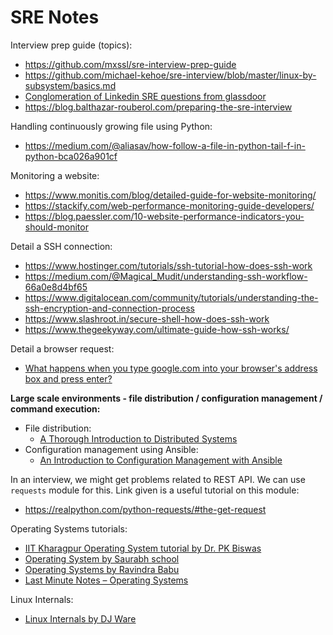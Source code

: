 # SRE Notes

Interview prep guide (topics):

- https://github.com/mxssl/sre-interview-prep-guide
- https://github.com/michael-kehoe/sre-interview/blob/master/linux-by-subsystem/basics.md
- [Conglomeration of Linkedin SRE questions from glassdoor](https://github.com/krishnaramb/FB_Prep/wiki/linkedin)
- https://blog.balthazar-rouberol.com/preparing-the-sre-interview

Handling continuously growing file using Python:

- https://medium.com/@aliasav/how-follow-a-file-in-python-tail-f-in-python-bca026a901cf

Monitoring a website:

- https://www.monitis.com/blog/detailed-guide-for-website-monitoring/
- https://stackify.com/web-performance-monitoring-guide-developers/
- https://blog.paessler.com/10-website-performance-indicators-you-should-monitor

Detail a SSH connection:

- https://www.hostinger.com/tutorials/ssh-tutorial-how-does-ssh-work
- https://medium.com/@Magical_Mudit/understanding-ssh-workflow-66a0e8d4bf65
- https://www.digitalocean.com/community/tutorials/understanding-the-ssh-encryption-and-connection-process
- https://www.slashroot.in/secure-shell-how-does-ssh-work
- https://www.thegeekyway.com/ultimate-guide-how-ssh-works/


Detail a browser request:

- [What happens when you type google.com into your browser's address box and press enter?](https://github.com/alex/what-happens-when)

**Large scale environments - file distribution / configuration management / command execution:**

- File distribution:
  - [A Thorough Introduction to Distributed Systems](https://www.freecodecamp.org/news/a-thorough-introduction-to-distributed-systems-3b91562c9b3c/)
- Configuration management using Ansible:
  - [An Introduction to Configuration Management with Ansible](https://www.digitalocean.com/community/conceptual_articles/an-introduction-to-configuration-management-with-ansible)

In an interview, we might get problems related to REST API. We can use `requests` module for this. Link given is a useful tutorial on this module:
- https://realpython.com/python-requests/#the-get-request

Operating Systems tutorials:

- [IIT Kharagpur Operating System tutorial by Dr. PK Biswas](https://www.youtube.com/playlist?list=PLFN0Qcc8RnU62xhyLF4KEe5fxneHPAkog)
- [Operating System by Saurabh school](https://www.youtube.com/playlist?list=PLTZbNwgO5ebqnympIYe2GX4hjjsS9Psdm)
- [Operating Systems by Ravindra Babu](https://www.youtube.com/watch?v=2i2N_Qo_FyM&list=PLEbnTDJUr_If_BnzJkkN_J0Tl3iXTL8vq)
- [Last Minute Notes – Operating Systems](https://www.geeksforgeeks.org/last-minute-notes-operating-systems/)

Linux Internals:

- [Linux Internals by DJ Ware](https://www.youtube.com/playlist?list=PLWK00SLo2KcQi1hlP2_allMWeG19MkQa7)
